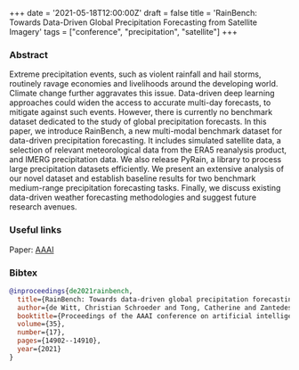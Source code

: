 +++
date = '2021-05-18T12:00:00Z'
draft = false
title = 'RainBench: Towards Data-Driven Global Precipitation Forecasting from Satellite Imagery'
tags = ["conference", "precipitation", "satellite"]
+++

### Abstract
 Extreme precipitation events, such as violent rainfall and hail storms, routinely ravage economies and livelihoods around the developing world. Climate change further aggravates this issue. Data-driven deep learning approaches could widen the access to accurate multi-day forecasts, to mitigate against such events. However, there is currently no benchmark dataset dedicated to the study of global precipitation forecasts. In this paper, we introduce RainBench, a new multi-modal benchmark dataset for data-driven precipitation forecasting. It includes simulated satellite data, a selection of relevant meteorological data from the ERA5 reanalysis product, and IMERG precipitation data. We also release PyRain, a library to process large precipitation datasets efficiently. We present an extensive analysis of our novel dataset and establish baseline results for two benchmark medium-range precipitation forecasting tasks. Finally, we discuss existing data-driven weather forecasting methodologies and suggest future research avenues.

### Useful links
Paper: [AAAI](https://ojs.aaai.org/index.php/AAAI/article/view/17749)

### Bibtex
```bibtex
@inproceedings{de2021rainbench,
  title={RainBench: Towards data-driven global precipitation forecasting from satellite imagery},
  author={de Witt, Christian Schroeder and Tong, Catherine and Zantedeschi, Valentina and De Martini, Daniele and Kalaitzis, Alfredo and Chantry, Matthew and Watson-Parris, Duncan and Bilinski, Piotr},
  booktitle={Proceedings of the AAAI conference on artificial intelligence},
  volume={35},
  number={17},
  pages={14902--14910},
  year={2021}
}
```
